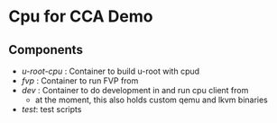 # Cpu for CCA Demo

## Components

- _u-root-cpu_ : Container to build u-root with cpud
- _fvp_ : Container to run FVP from
- _dev_ : Container to do development in and run cpu client from
    - at the moment, this also holds custom qemu and lkvm binaries
- _test_: test scripts


